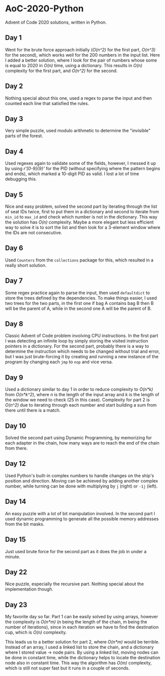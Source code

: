 # AoC-2020-Python
Advent of Code 2020 solutions, written in Python.

## Day 1
Went for the brute force approach initially (_O(n^2)_ for the first part, _O(n^3)_ for the second), which works well for the 200 numbers in the input list. Here I added a better solution, where I look for the pair of numbers whose some is equal to 2020 in _O(n)_ time, using a dictionary. This results in _O(n)_ complexity for the first part, and _O(n^2)_ for the second.

## Day 2
Nothing special about this one, used a regex to parse the input and then counted each line that satisfied the rules.

## Day 3
Very simple puzzle, used modulo arithmetic to determine the "invisible" parts of the forest.

## Day 4
Used regexes again to validate some of the fields, however, I messed it up by using _r'[0-9]{9}'_ for the PID (without specifying where the pattern begins and ends), which marked a 10-digit PID as valid. I lost a lot of time debugging this.

## Day 5
Nice and easy problem, solved the second part by iterating through the list of seat IDs twice, first to put them in a dictionary and second to iterate from `min_id` to `max_id` and check which number is not in the dictionary. This way the solution has _O(n)_ complexity. Maybe a more elegant but less efficient way to solve it is to sort the list and then look for a 3-element window where the IDs are not consecutive.

## Day 6
Used `Counters` from the `collections` package for this, which resulted in a really short solution.

## Day 7
Some regex practice again to parse the input, then used `defaultdict` to store the trees defined by the dependencies. To make things easier, I used two trees for the two parts, in the first one if bag A contains bag B then B will be the parent of A, while in the second one A will be the parent of B.

## Day 8
Classic Advent of Code problem involving CPU instructions. In the first part I was detecting an infinite loop by simply storing the visited instruction pointers in a dictionary. For the second part, probably there is a way to determine the instruction which needs to be changed without trial and error, but I was just brute-forcing it by creating and running a new instance of the program by changing each `jmp` to `nop` and vice versa.

## Day 9
Used a dictionary similar to day 1 in order to reduce complexity to _O(n*k)_ from _O(n*k^2)_, where _n_ is the length of the input array and _k_ is the length of the window we need to check (25 in this case). Complexity for part 2 is _O(n^2)_ due to iterating through each number and start building a sum from there until there is a match.

## Day 10
Solved the second part using Dynamic Programming, by memorizing for each adapter in the chain, how many ways are to reach the end of the chain from there.

## Day 12
Used Python's built-in complex numbers to handle changes on the ship's position and direction. Moving can be achieved by adding another complex number, while turning can be done with multiplying by `j` (right) or `-1j` (left).

## Day 14
An easy puzzle with a lot of bit manipulation involved. In the second part I used dynamic programming to generate all the possible memory addresses from the bit masks.

## Day 15
Just used brute force for the second part as it does the job in under a minute.

## Day 22
Nice puzzle, especially the recursive part. Nothing special about the implementation though.

## Day 23
My favorite day so far. Part 1 can be easily solved by using arrays, however the complexity is _O(n*m)_ (n being the length of the chain, m being the number of iterations), since in each iteration we have to find the destination cup, which is _O(n)_ complexity.

This leads us to a better solution for part 2, where _O(n*m)_ would be terrible. Instead of an array, I used a linked list to store the chain, and a dictionary where I stored value -> node pairs. By using a linked list, moving nodes can be done in constant time, while the dictionary helps to locate the destination node also in constant time. This way the algorithm has _O(m)_ complexity, which is still not super fast but it runs in a couple of seconds.
